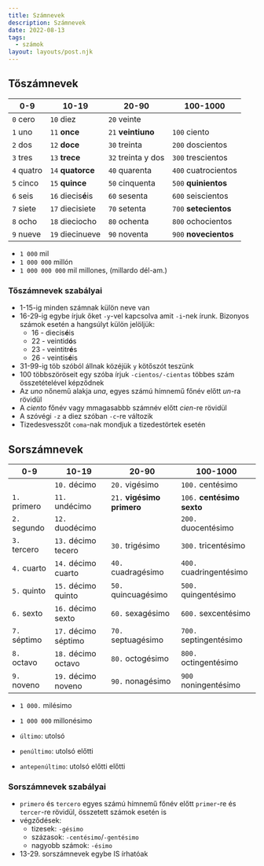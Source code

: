 ```yaml
---
title: Számnevek
description: Számnevek
date: 2022-08-13
tags:
  - számok
layout: layouts/post.njk
---
```


## Tőszámnevek

0-9|10-19|20-90|100-1000
---|---|---|---
`0` cero|`10` diez|`20` veinte|&nbsp;
`1` uno|`11` **once**|`21` **veintiuno**|`100` ciento
`2` dos|`12` **doce**|`30` treinta|`200` doscientos
`3` tres|`13` **trece**|`32` treinta y dos|`300` trescientos
`4` quatro|`14` **quatorce**|`40` quarenta|`400` cuatrocientos
`5` cinco|`15` **quince** |`50` cinquenta|`500` **quinientos**
`6` seis|`16` diecis**é**is|`60` sesenta|`600` seiscientos
`7` siete|`17` diecisiete|`70` setenta|`700` **setecientos**
`8` ocho|`18` dieciocho|`80` ochenta|`800` ochocientos
`9` nueve|`19` diecinueve|`90` noventa|`900` **novecientos**

- `1 000` mil
- `1 000 000` millón
- `1 000 000 000` mil millones, (millardo dél-am.)

### Tőszámnevek szabályai

- 1-15-ig minden számnak külön neve van
- 16-29-ig egybe írjuk őket `-y`-vel kapcsolva amit `-i`-nek írunk. Bizonyos számok esetén a hangsúlyt külön jelöljük:
  - 16 - diecis**é**is
  - 22 - veintid**ó**s
  - 23 - veintitr**é**s
  - 26 - veintis**é**is
- 31-99-ig töb szóból állnak közéjük `y` kötőszót teszünk
- 100 többszöröseit egy szóba írjuk `-cientos/-cientas` többes szám összetételével képződnek
- Az *uno* nőnemű alakja *una*, egyes számú hímnemű főnév előtt *un*-ra rövidül
- A *ciento* főnév vagy mmagasabbb számnév előtt *cien*-re rövidül
- A szóvégi `-z` a diez szóban `-c`-re változik
- Tizedesvesszőt `coma`-nak mondjuk a tizedestörtek esetén

## Sorszámnevek

0-9|10-19|20-90|100-1000
---|---|---|---
&nbsp;      |`10.` décimo  |`20.` vigésimo|`100.` centésimo
`1.` primero|`11.` undécimo|`21.` **vigésimo primero**|`106.` **centésimo sexto**
`2.` segundo|`12.` duodécimo|&nbsp;|`200.` duocentésimo
`3.` tercero|`13.` décimo tecero|`30.` trigésimo|`300.` tricentésimo
`4.` cuarto|`14.` décimo cuarto|`40.` cuadragésimo|`400.` cuadringentésimo
`5.` quinto|`15.` décimo quinto|`50.` quincuagésimo|`500.` quingentésimo
`6.` sexto|`16.` décimo sexto|`60.` sexagésimo|`600.` sexcentésimo
`7.` séptimo|`17.` décimo séptimo|`70.` septuagésimo|`700.` septingentésimo
`8.` octavo|`18.` décimo octavo|`80.` octogésimo|`800.` octingentésimo
`9.` noveno|`19.` décimo noveno|`90.` nonagésimo|`900` noningentésimo

- `1 000.` milésimo
- `1 000 000` millonésimo

- `último`: utolsó
- `penúltimo`: utolsó előtti
- `antepenúltimo`: utolsó előtti előtti

### Sorszámnevek szabályai

- `primero` és `tercero` egyes számú hímnemű főnév előtt `primer`-re és `tercer`-re rövidül, összetett számok esetén is
- végződések:
    - tizesek: `-gésimo`
    - százasok: `-centésimo`/`-gentésimo`
    - nagyobb számok: `-ésimo`
- 13-29. sorszámnevek egybe IS írhatóak
